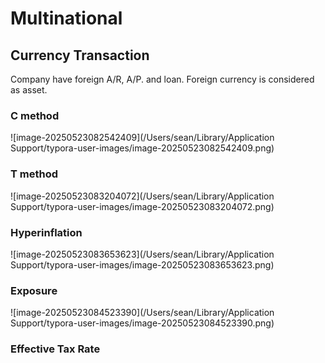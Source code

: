 # Multinational 

## Currency Transaction

Company have foreign A/R, A/P. and loan. Foreign currency is considered as asset.

### C method

![image-20250523082542409](/Users/sean/Library/Application Support/typora-user-images/image-20250523082542409.png)

### T method

![image-20250523083204072](/Users/sean/Library/Application Support/typora-user-images/image-20250523083204072.png)

### Hyperinflation

![image-20250523083653623](/Users/sean/Library/Application Support/typora-user-images/image-20250523083653623.png)

### Exposure

![image-20250523084523390](/Users/sean/Library/Application Support/typora-user-images/image-20250523084523390.png)

### Effective Tax Rate

